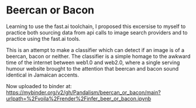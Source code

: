 # Beercan or Bacon
Learning to use the fast.ai toolchain, I proposed this excersise to myself to practice both sourcing data from api calls to image search providers and to practice using the fast.ai tools.

This is an attempt to make a classifier which can detect if an image is of a beercan, bacon or neither. The classifier is a simple homage to the awkward time of the internet between web1.0 and web2.0, where a single serving humour website brought to the attention that beercan and bacon sound identical in Jamaican accents.

Now uploaded to binder at:
https://mybinder.org/v2/gh/Pandalism/beercan_or_bacon/main?urlpath=%2Fvoila%2Frender%2Finfer_beer_or_bacon.ipynb
